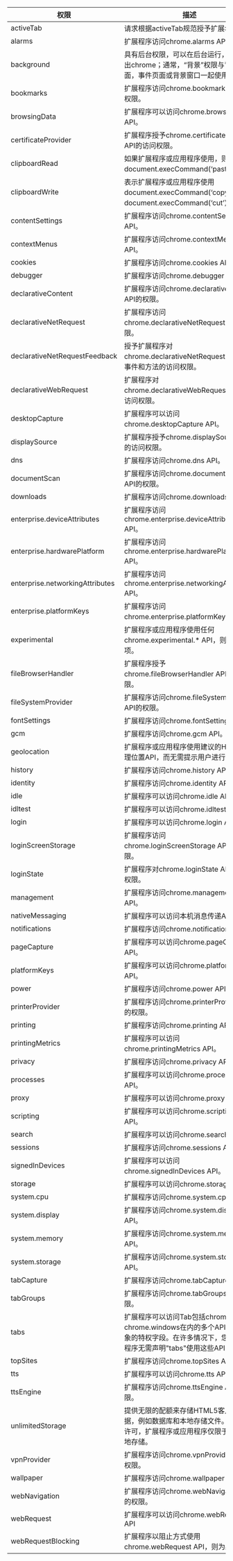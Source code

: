 | 权限 | 描述 |
|  ----  | ----  |
| activeTab | 请求根据activeTab规范授予扩展名权限。 |
| alarms | 扩展程序访问chrome.alarms API。 |
| background | 具有后台权限，可以在后台运行，直到退出chrome；通常，“背景”权限与背景页面，事件页面或背景窗口一起使用。 |
| bookmarks | 扩展程序访问chrome.bookmarks API的权限。 |
| browsingData | 扩展程序可以访问chrome.browsingData API。 |
| certificateProvider | 扩展程序授予chrome.certificateProvider API的访问权限。 |
| clipboardRead | 如果扩展程序或应用程序使用，则为必填document.execCommand(‘paste’)。 |
| clipboardWrite | 表示扩展程序或应用程序使用document.execCommand(‘copy’)或document.execCommand(‘cut’)。 |
| contentSettings | 扩展程序访问chrome.contentSettings API。 |
| contextMenus | 扩展程序访问chrome.contextMenus API。 |
| cookies | 扩展程序访问chrome.cookies API。 |
| debugger | 扩展程序访问chrome.debugger API。 |
| declarativeContent | 扩展程序访问chrome.declarativeContent API的权限。 |
| declarativeNetRequest | 扩展程序访问chrome.declarativeNetRequest API的权限。 |
| declarativeNetRequestFeedback | 授予扩展程序对chrome.declarativeNetRequest API中的事件和方法的访问权限。 |
| declarativeWebRequest | 扩展程序对chrome.declarativeWebRequest API的访问权限。 |
| desktopCapture | 扩展程序可以访问chrome.desktopCapture API。 |
| displaySource | 扩展程序授予chrome.displaySource API的访问权限。 |
| dns | 扩展程序访问chrome.dns API。 |
| documentScan | 扩展程序访问chrome.documentScan API的权限。 |
| downloads | 扩展程序访问chrome.downloads API。 |
| enterprise.deviceAttributes | 扩展程序访问chrome.enterprise.deviceAttributes API。 |
| enterprise.hardwarePlatform | 扩展程序访问chrome.enterprise.hardwarePlatform API。 |
| enterprise.networkingAttributes | 扩展程序访问chrome.enterprise.networkingAttributes API。 |
| enterprise.platformKeys | 扩展程序访问chrome.enterprise.platformKeys API。 |
| experimental | 扩展程序或应用程序使用任何chrome.experimental.* API，则为必填项。 |
| fileBrowserHandler | 扩展程序授予chrome.fileBrowserHandler API的访问权限。 |
| fileSystemProvider | 扩展程序访问chrome.fileSystemProvider API的权限。 |
| fontSettings | 扩展程序访问chrome.fontSettings API。 |
| gcm | 扩展程序访问chrome.gcm API。 |
| geolocation | 扩展程序或应用程序使用建议的HTML5地理位置API，而无需提示用户进行许可。 |
| history | 扩展程序访问chrome.history API。 |
| identity | 扩展程序访问chrome.identity API。 |
| idle | 扩展程序可以访问chrome.idle API。 |
| idltest | 扩展程序可以访问chrome.idltest API。 |
| login | 扩展程序可以访问chrome.login API。 |
| loginScreenStorage | 扩展程序访问chrome.loginScreenStorage API的权限。 |
| loginState | 扩展程序对chrome.loginState API的访问权限。 |
| management | 扩展程序访问chrome.management API。 |
| nativeMessaging | 扩展程序可以访问本机消息传递API。 |
| notifications | 扩展程序访问chrome.notifications API。 |
| pageCapture | 扩展程序可以访问chrome.pageCapture API。 |
| platformKeys | 扩展程序可以访问chrome.platformKeys API。 |
| power | 扩展程序访问chrome.power API。 |
| printerProvider | 扩展程序访问chrome.printerProvider API的权限。 |
| printing | 扩展程序访问chrome.printing API。 |
| printingMetrics | 扩展程序可以访问chrome.printingMetrics API。 |
| privacy | 扩展程序访问chrome.privacy API。 |
| processes | 扩展程序可以访问chrome.processes API。 |
| proxy | 扩展程序可以访问chrome.proxy API。 |
| scripting | 扩展程序可以访问chrome.scripting API。 |
| search | 扩展程序可以访问chrome.search API。 |
| sessions | 扩展程序访问chrome.sessions API。 |
| signedInDevices | 扩展程序可以访问chrome.signedInDevices API。 |
| storage | 扩展程序可以访问chrome.storage API。 |
| system.cpu | 扩展程序访问chrome.system.cpu API。 |
| system.display | 扩展程序访问chrome.system.display API。 |
| system.memory | 扩展程序访问chrome.system.memory API。 |
| system.storage | 扩展程序访问chrome.system.storage API。 |
| tabCapture | 扩展程序访问chrome.tabCapture API。 |
| tabGroups | 扩展程序访问chrome.tabGroups API的权限。 |
| tabs | 扩展程序可以访问Tab包括chrome.tabs和chrome.windows在内的多个API使用的对象的特权字段。在许多情况下，您的扩展程序无需声明"tabs"使用这些API的权限。 |
| topSites | 扩展程序访问chrome.topSites API。 |
| tts | 扩展程序可以访问chrome.tts API。 |
| ttsEngine | 扩展程序访问chrome.ttsEngine API的权限。 |
| unlimitedStorage | 提供无限的配额来存储HTML5客户端数据，例如数据库和本地存储文件。没有此许可，扩展程序或应用程序仅限于5 MB本地存储。 |
| vpnProvider | 扩展程序访问chrome.vpnProvider API的权限。 |
| wallpaper | 扩展程序访问chrome.wallpaper API。 |
| webNavigation | 扩展程序访问chrome.webNavigation API的权限。 |
| webRequest | 扩展程序可以访问chrome.webRequest API |
| webRequestBlocking | 扩展程序以阻止方式使用chrome.webRequest API，则为必填。 | 


